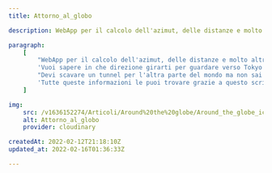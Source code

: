 ```yaml
---
title: Attorno_al_globo

description: WebApp per il calcolo dell'azimut, delle distanze e molto altro, tra luoghi geografici del mondo. Le rotte attorno al globo possono essere molto sorprendenti talvolta. Accedi al portale e incomincia a scoprile anche tu!

paragraph:
    [
        "WebApp per il calcolo dell'azimut, delle distanze e molto altro, tra luoghi geografici del mondo.<br>",
        'Vuoi sapere in che direzione girarti per guardare verso Tokyo o NewYork?',
        "Devi scavare un tunnel per l'altra parte del mondo ma non sai con che inclinazione scavare?",
        'Tutte queste informazioni le puoi trovare grazie a questo script! Che aspetti allora? <b>Accedi al portale e inizia a scoprire nuove rotte sorprendendi in giro per il globo :)</b>',
    ]

img:
    src: /v1636152274/Articoli/Around%20the%20globe/Around_the_globe_icon.jpg
    alt: Attorno_al_globo
    provider: cloudinary

createdAt: 2022-02-12T21:18:10Z
updated_at: 2022-02-16T01:36:33Z

---
```

